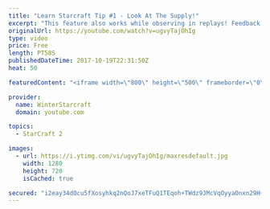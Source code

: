 ```yaml
---
title: "Learn Starcraft Tip #1 - Look At The Supply!"
excerpt: "This feature also works while observing in replays! Feedback and tip suggestions are appreciated :)"
originalUrl: https://youtube.com/watch?v=ugvyTajOhIg
type: video
price: Free
length: PT58S
publishedDateTime: 2017-10-19T22:31:50Z
heat: 50

featuredContent: "<iframe width=\"800\" height=\"500\" frameborder=\"0\" src=\"https://www.youtube.com/embed/ugvyTajOhIg\" allow=\"accelerometer; autoplay; encrypted-media; gyroscope; picture-in-picture\" allowfullscreen></iframe>"

provider:
  name: WinterStarcraft
  domain: youtube.com

topics:
  - StarCraft 2

images:
  - url: https://i.ytimg.com/vi/ugvyTajOhIg/maxresdefault.jpg
    width: 1280
    height: 720
    isCached: true

secured: "i2eay34dOcu5fXosyhkq2nQoJ7xeTFuQ1TEqoh+TWdz9JMcVqOyyaOnxn29H+oINNC6pdINeILraGEe7MFxdhf/lUEcYTNHJmcyr4jg+jz1m6sdfb4hsyIod9w6qUMoYY8HRMkz9RbKc+qGn+l7B0fy68VL29u0NeogRovvunxq4RrPGWvz93Q40mEHrcUDxoQvzKAvgkW/g51RWlw075TANQbDy3rVH8WrMaxikiZ2y67GOiZbIEJ6xwLXFtRo6Il6w7+DAVrCvdDQwCIWnwl5sAfYoWS8sdYBQB2RYJubINK2s5FqF19dPZxm5cr/mT+SIbMDhs1yn6cZKnvUTHcUdtGIAZ6eceakRlG+Wt5Bu/NzjroMkWb3BB/imohD19mkU57/QBd9LN9HSy5y4rAEkeTrdMfmgamnlck6/wf4=;x+xuimsec36N1/+XmBjVtg=="
---
```


